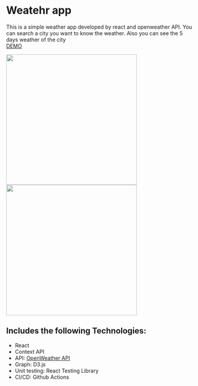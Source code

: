 # Weatehr app

This is a simple weather app developed by react and openweather API.
You can search a city you want to know the weather. Also you can see the 5 days weather of the city<br/>
[DEMO](https://arisa-hirata.github.io/weather-app/)<br />
<div>
<img src="https://user-images.githubusercontent.com/32582917/107596612-20f00280-6bcd-11eb-89bd-10bb0c7fd4d1.gif" width="350"/>
<br>
<img src="https://user-images.githubusercontent.com/32582917/107596944-1c781980-6bce-11eb-8b77-9b5a402839a4.gif"  width="350" />
</div>  


## Includes the following Technologies:

- React
- Context API
- API: [OpenWeather API](https://openweathermap.org/)
- Graph: D3.js
- Unit testing: React Testing Library
- CI/CD: Github Actions

